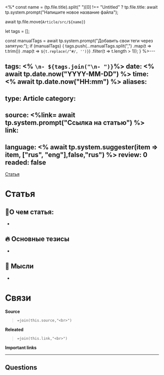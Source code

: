 <%*
const name = (tp.file.title).split(" ")[0] !== "Untitled" ? tp.file.title: await tp.system.prompt("Напишите новое название файла");

await tp.file.move(`Article/src/${name}`)



let tags = [];

const manualTags = await tp.system.prompt("Добавить свои теги через запятую:");
if (manualTags) {
    tags.push(...manualTags.split(",")
        .map(t => t.trim())
        .map(t => `${t.replace(/^#/, '')}`) 
        .filter(t => t.length > 1));
}
%>---

tags: <% `\n- ${tags.join("\n- ")}`%>
date: <% await tp.date.now("YYYY-MM-DD") %>
time: <% await tp.date.now("HH:mm") %>
aliases: 
-
type: Article
category: 
- 
source: <%link= await tp.system.prompt("Ссылка на статью") %>
link: 
-
language: <% await tp.system.suggester(item => item, ["rus", "eng"],false,"rus") %>
review: 0
readed: false
---
[Статья](<% link %>)

# Статья
## 📝О чем статья:   
-

## 🔥 Основные тезисы  
-  

## 🔎 Мысли 
-  

# Связи
**Source**
>`=join(this.source,"<br>")`

**Releated**
>`=join(this.link,"<br>")`

**Important links**




---

**Questions**
-
